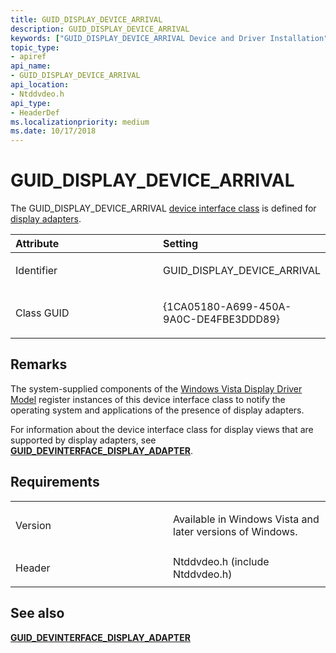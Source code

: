 ```yaml
---
title: GUID_DISPLAY_DEVICE_ARRIVAL
description: GUID_DISPLAY_DEVICE_ARRIVAL
keywords: ["GUID_DISPLAY_DEVICE_ARRIVAL Device and Driver Installation"]
topic_type:
- apiref
api_name:
- GUID_DISPLAY_DEVICE_ARRIVAL
api_location:
- Ntddvdeo.h
api_type:
- HeaderDef
ms.localizationpriority: medium
ms.date: 10/17/2018
---
```


# GUID_DISPLAY_DEVICE_ARRIVAL


The GUID_DISPLAY_DEVICE_ARRIVAL [device interface class](./overview-of-device-interface-classes.md) is defined for [display adapters](../display/index.md).

<table>
<colgroup>
<col width="50%" />
<col width="50%" />
</colgroup>
<thead>
<tr class="header">
<th align="left">Attribute</th>
<th align="left">Setting</th>
</tr>
</thead>
<tbody>
<tr class="odd">
<td align="left"><p>Identifier</p></td>
<td align="left"><p>GUID_DISPLAY_DEVICE_ARRIVAL</p></td>
</tr>
<tr class="even">
<td align="left"><p>Class GUID</p></td>
<td align="left"><p>{1CA05180-A699-450A-9A0C-DE4FBE3DDD89}</p></td>
</tr>
</tbody>
</table>

 

## Remarks

The system-supplied components of the [Windows Vista Display Driver Model](../display/windows-vista-display-driver-model-design-guide.md) register instances of this device interface class to notify the operating system and applications of the presence of display adapters.

For information about the device interface class for display views that are supported by display adapters, see [**GUID_DEVINTERFACE_DISPLAY_ADAPTER**](guid-devinterface-display-adapter.md).

## Requirements

<table>
<colgroup>
<col width="50%" />
<col width="50%" />
</colgroup>
<tbody>
<tr class="odd">
<td align="left"><p>Version</p></td>
<td align="left"><p>Available in Windows Vista and later versions of Windows.</p></td>
</tr>
<tr class="even">
<td align="left"><p>Header</p></td>
<td align="left">Ntddvdeo.h (include Ntddvdeo.h)</td>
</tr>
</tbody>
</table>

## See also


[**GUID_DEVINTERFACE_DISPLAY_ADAPTER**](guid-devinterface-display-adapter.md)

 

